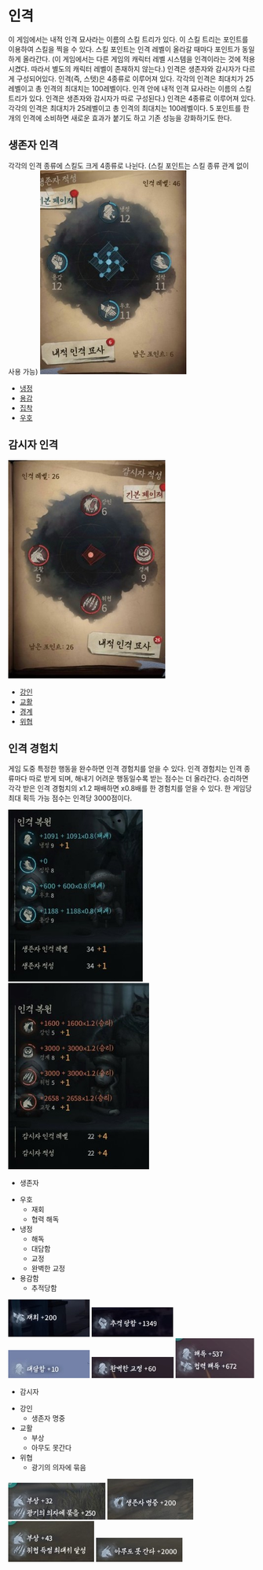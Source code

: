 # 인격
이 게임에서는 내적 인격 묘사라는 이름의 스킬 트리가 있다.
이 스킬 트리는 포인트를 이용하여 스킬을 찍을 수 있다.
스킬 포인트는 인격 레벨이 올라갈 때마다 포인트가 동일하게 올라간다.
(이 게임에서는 다른 게임의 캐릭터 레벨 시스템을 인격이라는 것에 적용시켰다. 따라서 별도의 캐릭터 레벨이 존재하지 않는다.)
인격은 생존자와 감시자가 다르게 구성되어있다.
인격(즉, 스텟)은 4종류로 이루어져 있다.
각각의 인격은 최대치가 25레벨이고 총 인격의 최대치는 100레벨이다.
인격 안에 내적 인격 묘사라는 이름의 스킬 트리가 있다.
인격은 생존자와 감시자가 따로 구성된다.)
인격은 4종류로 이루어져 있다.
각각의 인격은 최대치가 25레벨이고 총 인격의 최대치는 100레벨이다.
5 포인트를 한 개의 인격에 소비하면 새로운 효과가 붙기도 하고 기존 성능을 강화하기도 한다.

 ## 생존자 인격
  각각의 인격 종류에 스킬도 크게 4종류로 나뉜다.
 (스킬 포인트는 스킬 종류 관계 없이 사용 가능)
 ![텍스트](https://github.com/straipe/2018920028-intro/blob/master/%EC%A0%9C%205%EC%9D%B8%EA%B2%A9%20%EC%97%AD%EA%B8%B0%ED%9A%8D%EC%84%9C%20-%20%EC%9D%B8%EA%B2%A9/%EC%9D%B8%EA%B2%A9%20md%20%ED%8C%8C%EC%9D%BC%20%EC%9E%90%EB%A3%8C%20%EB%AA%A8%EC%9D%8C/%EC%83%9D%EC%A1%B4%EC%9E%90%20%EC%9D%B8%EA%B2%A9.jpg)
 + [냉정](https://github.com/straipe/2018920028-intro/blob/master/%EC%A0%9C%205%EC%9D%B8%EA%B2%A9%20%EC%97%AD%EA%B8%B0%ED%9A%8D%EC%84%9C%20-%20%EC%9D%B8%EA%B2%A9/%EC%9D%B8%EA%B2%A9%20md%20%ED%8C%8C%EC%9D%BC%20%EC%9E%90%EB%A3%8C%20%EB%AA%A8%EC%9D%8C/%EB%83%89%EC%A0%95%20-%20%EC%83%9D%EC%A1%B4%EC%9E%90.md)
 + [용감](https://github.com/straipe/2018920028-intro/blob/master/%EC%A0%9C%205%EC%9D%B8%EA%B2%A9%20%EC%97%AD%EA%B8%B0%ED%9A%8D%EC%84%9C%20-%20%EC%9D%B8%EA%B2%A9/%EC%9D%B8%EA%B2%A9%20md%20%ED%8C%8C%EC%9D%BC%20%EC%9E%90%EB%A3%8C%20%EB%AA%A8%EC%9D%8C/%EC%9A%A9%EA%B0%90%20-%20%EC%83%9D%EC%A1%B4%EC%9E%90.md)
 + [집착](https://github.com/straipe/2018920028-intro/blob/master/%EC%A0%9C%205%EC%9D%B8%EA%B2%A9%20%EC%97%AD%EA%B8%B0%ED%9A%8D%EC%84%9C%20-%20%EC%9D%B8%EA%B2%A9/%EC%9D%B8%EA%B2%A9%20md%20%ED%8C%8C%EC%9D%BC%20%EC%9E%90%EB%A3%8C%20%EB%AA%A8%EC%9D%8C/%EC%A7%91%EC%B0%A9%20-%20%EC%83%9D%EC%A1%B4%EC%9E%90.md)
 + [우호](https://github.com/straipe/2018920028-intro/blob/master/%EC%A0%9C%205%EC%9D%B8%EA%B2%A9%20%EC%97%AD%EA%B8%B0%ED%9A%8D%EC%84%9C%20-%20%EC%9D%B8%EA%B2%A9/%EC%9D%B8%EA%B2%A9%20md%20%ED%8C%8C%EC%9D%BC%20%EC%9E%90%EB%A3%8C%20%EB%AA%A8%EC%9D%8C/%EC%9A%B0%ED%98%B8%20-%20%EC%83%9D%EC%A1%B4%EC%9E%90%20.md)

 ## 감시자 인격
 ![텍스트](https://github.com/straipe/2018920028-intro/blob/master/%EC%A0%9C%205%EC%9D%B8%EA%B2%A9%20%EC%97%AD%EA%B8%B0%ED%9A%8D%EC%84%9C%20-%20%EC%9D%B8%EA%B2%A9/%EC%9D%B8%EA%B2%A9%20md%20%ED%8C%8C%EC%9D%BC%20%EC%9E%90%EB%A3%8C%20%EB%AA%A8%EC%9D%8C/%EA%B0%90%EC%8B%9C%EC%9E%90%20%EC%9D%B8%EA%B2%A9.jpg)
 + [강인](https://github.com/straipe/2018920028-intro/blob/master/%EC%A0%9C%205%EC%9D%B8%EA%B2%A9%20%EC%97%AD%EA%B8%B0%ED%9A%8D%EC%84%9C%20-%20%EC%9D%B8%EA%B2%A9/%EC%9D%B8%EA%B2%A9%20md%20%ED%8C%8C%EC%9D%BC%20%EC%9E%90%EB%A3%8C%20%EB%AA%A8%EC%9D%8C/%EA%B0%95%EC%9D%B8%20-%20%EA%B0%90%EC%8B%9C%EC%9E%90.md)
 + [교활](https://github.com/straipe/2018920028-intro/blob/master/%EC%A0%9C%205%EC%9D%B8%EA%B2%A9%20%EC%97%AD%EA%B8%B0%ED%9A%8D%EC%84%9C%20-%20%EC%9D%B8%EA%B2%A9/%EC%9D%B8%EA%B2%A9%20md%20%ED%8C%8C%EC%9D%BC%20%EC%9E%90%EB%A3%8C%20%EB%AA%A8%EC%9D%8C/%EA%B5%90%ED%99%9C%20-%20%EA%B0%90%EC%8B%9C%EC%9E%90.md)
 + [경계](https://github.com/straipe/2018920028-intro/blob/master/%EC%A0%9C%205%EC%9D%B8%EA%B2%A9%20%EC%97%AD%EA%B8%B0%ED%9A%8D%EC%84%9C%20-%20%EC%9D%B8%EA%B2%A9/%EC%9D%B8%EA%B2%A9%20md%20%ED%8C%8C%EC%9D%BC%20%EC%9E%90%EB%A3%8C%20%EB%AA%A8%EC%9D%8C/%EA%B2%BD%EA%B3%84%20-%20%EA%B0%90%EC%8B%9C%EC%9E%90.md)
 + [위협](https://github.com/straipe/2018920028-intro/blob/master/%EC%A0%9C%205%EC%9D%B8%EA%B2%A9%20%EC%97%AD%EA%B8%B0%ED%9A%8D%EC%84%9C%20-%20%EC%9D%B8%EA%B2%A9/%EC%9D%B8%EA%B2%A9%20md%20%ED%8C%8C%EC%9D%BC%20%EC%9E%90%EB%A3%8C%20%EB%AA%A8%EC%9D%8C/%EC%9C%84%ED%98%91%20-%20%EA%B0%90%EC%8B%9C%EC%9E%90.md)

 ## 인격 경험치
게임 도중 특정한 행동을 완수하면 인격 경험치를 얻을 수 있다. 인격 경험치는 인격 종류마다 따로 받게 되며, 해내기 어려운 행동일수록 받는 점수는 더 올라간다. 승리하면 각각 받은 인격 경험치의 x1.2 패배하면 x0.8배를 한 경험치를 얻을 수 있다. 한 게임당 최대 획득 가능 점수는 인격당 3000점이다.

![텍스트](https://github.com/straipe/2018920028-intro/blob/master/%EC%A0%9C%205%EC%9D%B8%EA%B2%A9%20%EC%97%AD%EA%B8%B0%ED%9A%8D%EC%84%9C%20-%20%EC%9D%B8%EA%B2%A9/%EC%9D%B8%EA%B2%A9%20md%20%ED%8C%8C%EC%9D%BC%20%EC%9E%90%EB%A3%8C%20%EB%AA%A8%EC%9D%8C/%EC%9D%B8%EA%B2%A9%20%EB%B3%B5%EC%9B%90.jpg)
![텍스트](https://github.com/straipe/2018920028-intro/blob/master/%EC%A0%9C%205%EC%9D%B8%EA%B2%A9%20%EC%97%AD%EA%B8%B0%ED%9A%8D%EC%84%9C%20-%20%EC%9D%B8%EA%B2%A9/%EC%9D%B8%EA%B2%A9%20md%20%ED%8C%8C%EC%9D%BC%20%EC%9E%90%EB%A3%8C%20%EB%AA%A8%EC%9D%8C/%EC%9D%B8%EA%B2%A9%20%EB%B3%B5%EC%9B%90%202.jpg)
+ 생존자

 * 우호
   * 재회
   * 협력 해독
 * 냉정
   * 해독
   * 대담함
   * 교정
   * 완벽한 교정
 * 용감함
   * 추적당함  
   
![텍스트](https://github.com/straipe/2018920028-intro/blob/master/%EC%A0%9C%205%EC%9D%B8%EA%B2%A9%20%EC%97%AD%EA%B8%B0%ED%9A%8D%EC%84%9C%20-%20%EC%9D%B8%EA%B2%A9/%EC%9D%B8%EA%B2%A9%20md%20%ED%8C%8C%EC%9D%BC%20%EC%9E%90%EB%A3%8C%20%EB%AA%A8%EC%9D%8C/%EC%9D%B8%EA%B2%A9%20%EA%B2%BD%ED%97%98%EC%B9%98%203.jpg)
![텍스트](https://github.com/straipe/2018920028-intro/blob/master/%EC%A0%9C%205%EC%9D%B8%EA%B2%A9%20%EC%97%AD%EA%B8%B0%ED%9A%8D%EC%84%9C%20-%20%EC%9D%B8%EA%B2%A9/%EC%9D%B8%EA%B2%A9%20md%20%ED%8C%8C%EC%9D%BC%20%EC%9E%90%EB%A3%8C%20%EB%AA%A8%EC%9D%8C/%EC%9D%B8%EA%B2%A9%20%EA%B2%BD%ED%97%98%EC%B9%98%204.jpg)
![텍스트](https://github.com/straipe/2018920028-intro/blob/master/%EC%A0%9C%205%EC%9D%B8%EA%B2%A9%20%EC%97%AD%EA%B8%B0%ED%9A%8D%EC%84%9C%20-%20%EC%9D%B8%EA%B2%A9/%EC%9D%B8%EA%B2%A9%20md%20%ED%8C%8C%EC%9D%BC%20%EC%9E%90%EB%A3%8C%20%EB%AA%A8%EC%9D%8C/%EC%9D%B8%EA%B2%A9%20%EA%B2%BD%ED%97%98%EC%B9%98%205.jpg)
![텍스트](https://github.com/straipe/2018920028-intro/blob/master/%EC%A0%9C%205%EC%9D%B8%EA%B2%A9%20%EC%97%AD%EA%B8%B0%ED%9A%8D%EC%84%9C%20-%20%EC%9D%B8%EA%B2%A9/%EC%9D%B8%EA%B2%A9%20md%20%ED%8C%8C%EC%9D%BC%20%EC%9E%90%EB%A3%8C%20%EB%AA%A8%EC%9D%8C/%EC%9D%B8%EA%B2%A9%20%EA%B2%BD%ED%97%98%EC%B9%98.jpg)
![텍스트](https://github.com/straipe/2018920028-intro/blob/master/%EC%A0%9C%205%EC%9D%B8%EA%B2%A9%20%EC%97%AD%EA%B8%B0%ED%9A%8D%EC%84%9C%20-%20%EC%9D%B8%EA%B2%A9/%EC%9D%B8%EA%B2%A9%20md%20%ED%8C%8C%EC%9D%BC%20%EC%9E%90%EB%A3%8C%20%EB%AA%A8%EC%9D%8C/%EC%9D%B8%EA%B2%A9%20%EA%B2%BD%ED%97%98%EC%B9%98%202.jpg)
+ 감시자

 * 강인
   * 생존자 명중
 * 교활
   * 부상
   * 아무도 못간다
 * 위협
   * 광기의 의자에 묶음  
   
![텍스트](https://github.com/straipe/2018920028-intro/blob/master/%EC%A0%9C%205%EC%9D%B8%EA%B2%A9%20%EC%97%AD%EA%B8%B0%ED%9A%8D%EC%84%9C%20-%20%EC%9D%B8%EA%B2%A9/%EC%9D%B8%EA%B2%A9%20md%20%ED%8C%8C%EC%9D%BC%20%EC%9E%90%EB%A3%8C%20%EB%AA%A8%EC%9D%8C/%EC%9D%B8%EA%B2%A9%20%EA%B2%BD%ED%97%98%EC%B9%98%206.jpg)
![텍스트](https://github.com/straipe/2018920028-intro/blob/master/%EC%A0%9C%205%EC%9D%B8%EA%B2%A9%20%EC%97%AD%EA%B8%B0%ED%9A%8D%EC%84%9C%20-%20%EC%9D%B8%EA%B2%A9/%EC%9D%B8%EA%B2%A9%20md%20%ED%8C%8C%EC%9D%BC%20%EC%9E%90%EB%A3%8C%20%EB%AA%A8%EC%9D%8C/%EC%9D%B8%EA%B2%A9%20%EA%B2%BD%ED%97%98%EC%B9%98%207.jpg)
![텍스트](https://github.com/straipe/2018920028-intro/blob/master/%EC%A0%9C%205%EC%9D%B8%EA%B2%A9%20%EC%97%AD%EA%B8%B0%ED%9A%8D%EC%84%9C%20-%20%EC%9D%B8%EA%B2%A9/%EC%9D%B8%EA%B2%A9%20md%20%ED%8C%8C%EC%9D%BC%20%EC%9E%90%EB%A3%8C%20%EB%AA%A8%EC%9D%8C/%EC%9D%B8%EA%B2%A9%20%EA%B2%BD%ED%97%98%EC%B9%98%208.jpg)
![텍스트](https://github.com/straipe/2018920028-intro/blob/master/%EC%A0%9C%205%EC%9D%B8%EA%B2%A9%20%EC%97%AD%EA%B8%B0%ED%9A%8D%EC%84%9C%20-%20%EC%9D%B8%EA%B2%A9/%EC%9D%B8%EA%B2%A9%20md%20%ED%8C%8C%EC%9D%BC%20%EC%9E%90%EB%A3%8C%20%EB%AA%A8%EC%9D%8C/%EC%9D%B8%EA%B2%A9%20%EA%B2%BD%ED%97%98%EC%B9%98%209.jpg)

